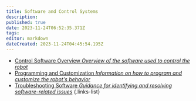 ```yaml
---
title: Software and Control Systems
description: 
published: true
date: 2023-11-24T06:52:35.371Z
tags: 
editor: markdown
dateCreated: 2023-11-24T04:45:54.195Z
---
```


- [Control Software Overview *Overview of the software used to control the robot*](/reference/character/aelorian/ryuuko/manual/ch11/s1)
- [Programming and Customization *Information on how to program and customize the robot's behavior*](/reference/character/aelorian/ryuuko/manual/ch11/s2)
- [Troubleshooting Software *Guidance for identifying and resolving software-related issues*](/reference/character/aelorian/ryuuko/manual/ch11/s3)
{.links-list}